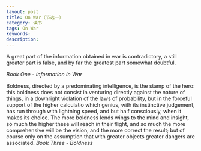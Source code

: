 ```yaml
---
layout: post
title: On War（节选一）
category: 读书
tags: On War
keywords: 
description: 
---
```

A great part of the information obtained in war is contradictory, a still greater part is false, and by far the greatest part somewhat doubtful.

*Book One - Information In War*

Boldness, directed by a predominating intelligence, is the stamp of the hero: this boldness does not consist in venturing directly against the nature of things, in a downright violation of the laws of 
probability, but in the forceful support of the higher calculatio which genius, with its instinctive judgement, has run through with lightning speed, and but half 
consciously, when it makes its choice. 
The more boldness lends wings to the mind and insight, so much the higher these will reach in their flight, and so much the more comprehensive will be the vision, and the more 
correct the result; but of course only on the assumption that with greater objects greater dangers are associated.
*Book Three - Boldness*
